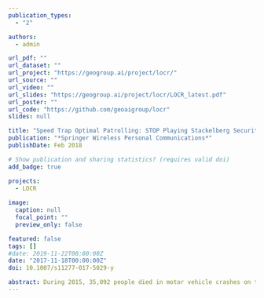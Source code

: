 ```yaml
---
publication_types:
  - "2"

authors:
  - admin

url_pdf: ""
url_dataset: ""
url_project: "https://geogroup.ai/project/locr/"
url_source: ""
url_video: ""
url_slides: "https://geogroup.ai/project/locr/LOCR_latest.pdf"
url_poster: ""
url_code: "https://github.com/geoaigroup/locr"
slides: null

title: "Speed Trap Optimal Patrolling: STOP Playing Stackelberg Security Games"
publication: "*Springer Wireless Personal Communications*"
publishDate: Feb 2018

# Show publication and sharing statistics? (requires valid doi)
add_badge: true

projects:
  - LOCR
  
image:
  caption: null
  focal_point: ""
  preview_only: false

featured: false
tags: []
#date: 2019-11-22T00:00:00Z
date: "2017-11-18T00:00:00Z"
doi: 10.1007/s11277-017-5029-y

abstract: During 2015, 35,092 people died in motor vehicle crashes on the U.S. roadways, an increase from 32,744 in 2014. The 7.2% increase is the largest percentage increase in nearly 50 years. To reduce reckless driving and the resulting accidents, law enforcement agencies deploy speed traps. However, limited resources prevent full coverage at all times, which leaves many roads uncovered. Law enforcement agencies cannot rely on deterministic coverage as it allows drivers to observe and anticipate covered areas. Therefore, randomized speed trap deployment is vital for active road security. This paper provides random and optimal speed traps deployment based on our innovative STOP framework. STOP utilizes game theory to model drivers' and law enforcers' behaviors. In particular, we provide distinct weights to different actions based on the accidents probability, derive the Nash Equilibrium and Stackelberg Security Equilibrium, and determine the best strategies to deploy. The optimal game solution maximizes law enforcer utility, consequently minimizing the cost paid by the society in terms of reducing vehicle accidents.
---
```

